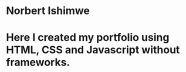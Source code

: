 # Norbert Ishimwe

# Here I created my portfolio using HTML, CSS and Javascript without frameworks.
